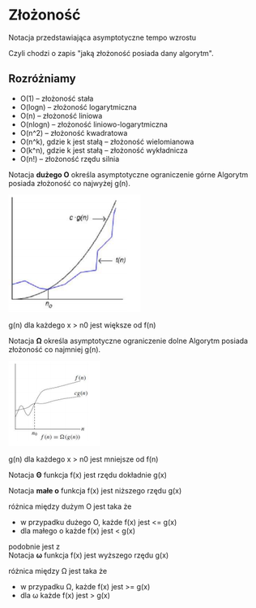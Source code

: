

# Złożoność
Notacja przedstawiająca asymptotyczne tempo wzrostu

Czyli chodzi o zapis "jaką złożoność posiada dany algorytm".

## Rozróżniamy 
 - O(1) – złożoność stała<br>
 - O(logn) – złożoność logarytmiczna<br>
 - O(n) – złożoność liniowa<br>
 - O(nlogn) – złożoność liniowo-logarytmiczna<br>
 - O(n^2) – złożoność kwadratowa<br>
 - O(n^k), gdzie k jest stałą – złożoność wielomianowa<br>
 - O(k^n), gdzie k jest stałą – złożoność wykładnicza<br>
 - O(n!) – złożoność rzędu silnia<br>

<P style="page-break-before: always">

Notacja **dużego O** określa asymptotyczne ograniczenie górne
 Algorytm posiada złożoność co najwyżej g(n). 

![notacjaO](notacjaO.PNG) 

g(n) dla każdego x > n0 jest większe od f(n)


Notacja **Ω** określa asymptotyczne ograniczenie dolne 
 Algorytm posiada złożoność co najmniej g(n). 

![notacjaomega](notacjaomega.png)

g(n) dla każdego x > n0 jest mniejsze od f(n)


Notacja **Θ** funkcja f(x) jest rzędu dokładnie g(x) 


Notacja **małe o** funkcja f(x) jest niższego rzędu g(x)

różnica między dużym O jest taka że 
- w przypadku dużego O, każde f(x)  jest <= g(x) 
- dla małego o każde f(x)  jest < g(x)  

podobnie jest z  
Notacja **ω** funkcja f(x) jest wyższego  rzędu g(x)

różnica między  Ω jest taka że 
- w przypadku  Ω, każde f(x)  jest >= g(x) 
- dla ω każde f(x)  jest > g(x) 

